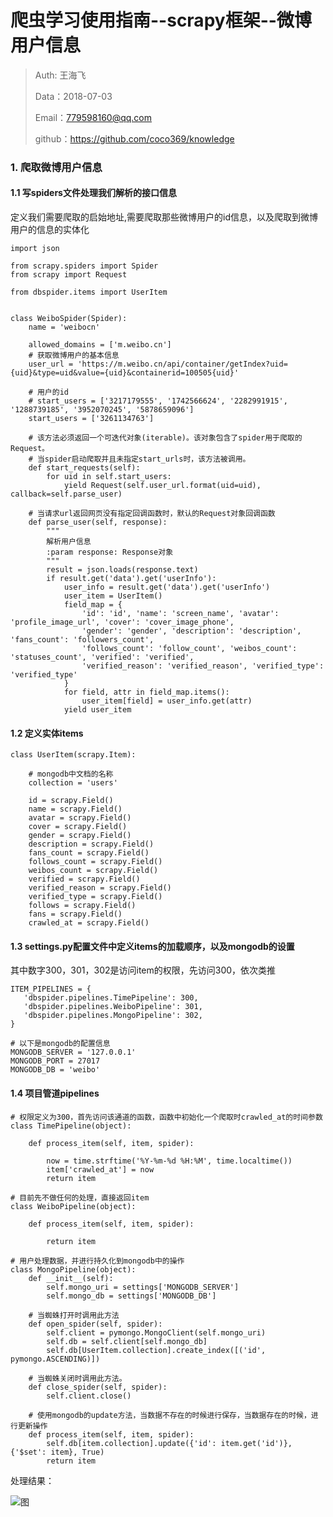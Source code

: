 
# 爬虫学习使用指南--scrapy框架--微博用户信息

>Auth: 王海飞
>
>Data：2018-07-03
>
>Email：779598160@qq.com
>
>github：https://github.com/coco369/knowledge 


### 1. 爬取微博用户信息

#### 1.1 写spiders文件处理我们解析的接口信息

定义我们需要爬取的启始地址,需要爬取那些微博用户的id信息，以及爬取到微博用户的信息的实体化

	import json
	
	from scrapy.spiders import Spider
	from scrapy import Request
	
	from dbspider.items import UserItem
	
	
	class WeiboSpider(Spider):
	    name = 'weibocn'
	
	    allowed_domains = ['m.weibo.cn']
	    # 获取微博用户的基本信息
	    user_url = 'https://m.weibo.cn/api/container/getIndex?uid={uid}&type=uid&value={uid}&containerid=100505{uid}'
	   
	    # 用户的id
	    # start_users = ['3217179555', '1742566624', '2282991915', '1288739185', '3952070245', '5878659096']
	    start_users = ['3261134763']
	
	    # 该方法必须返回一个可迭代对象(iterable)。该对象包含了spider用于爬取的Request。
	    # 当spider启动爬取并且未指定start_urls时，该方法被调用。
	    def start_requests(self):
	        for uid in self.start_users:
	            yield Request(self.user_url.format(uid=uid), callback=self.parse_user)
	
	    # 当请求url返回网页没有指定回调函数时，默认的Request对象回调函数
	    def parse_user(self, response):
	        """
	        解析用户信息
	        :param response: Response对象
	        """
	        result = json.loads(response.text)
	        if result.get('data').get('userInfo'):
	            user_info = result.get('data').get('userInfo')
	            user_item = UserItem()
	            field_map = {
	                'id': 'id', 'name': 'screen_name', 'avatar': 'profile_image_url', 'cover': 'cover_image_phone',
	                'gender': 'gender', 'description': 'description', 'fans_count': 'followers_count',
	                'follows_count': 'follow_count', 'weibos_count': 'statuses_count', 'verified': 'verified',
	                'verified_reason': 'verified_reason', 'verified_type': 'verified_type'
	            }
	            for field, attr in field_map.items():
	                user_item[field] = user_info.get(attr)
	            yield user_item


#### 1.2 定义实体items

	class UserItem(scrapy.Item):
		
		# mongodb中文档的名称
	    collection = 'users'
	
	    id = scrapy.Field()
	    name = scrapy.Field()
	    avatar = scrapy.Field()
	    cover = scrapy.Field()
	    gender = scrapy.Field()
	    description = scrapy.Field()
	    fans_count = scrapy.Field()
	    follows_count = scrapy.Field()
	    weibos_count = scrapy.Field()
	    verified = scrapy.Field()
	    verified_reason = scrapy.Field()
	    verified_type = scrapy.Field()
	    follows = scrapy.Field()
	    fans = scrapy.Field()
	    crawled_at = scrapy.Field()

#### 1.3 settings.py配置文件中定义items的加载顺序，以及mongodb的设置

其中数字300，301，302是访问item的权限，先访问300，依次类推

	ITEM_PIPELINES = {
	   'dbspider.pipelines.TimePipeline': 300,
	   'dbspider.pipelines.WeiboPipeline': 301,
	   'dbspider.pipelines.MongoPipeline': 302,
	}
	
	# 以下是mongodb的配置信息
	MONGODB_SERVER = '127.0.0.1'
	MONGODB_PORT = 27017
	MONGODB_DB = 'weibo'

#### 1.4 项目管道pipelines

	# 权限定义为300，首先访问该通道的函数，函数中初始化一个爬取时crawled_at的时间参数
	class TimePipeline(object):
	
	    def process_item(self, item, spider):
	
	        now = time.strftime('%Y-%m-%d %H:%M', time.localtime())
	        item['crawled_at'] = now
	        return item
	
	# 目前先不做任何的处理，直接返回item
	class WeiboPipeline(object):
	
	    def process_item(self, item, spider):
	
	        return item
	
	# 用户处理数据，并进行持久化到mongodb中的操作
	class MongoPipeline(object):
	    def __init__(self):
	        self.mongo_uri = settings['MONGODB_SERVER']
	        self.mongo_db = settings['MONGODB_DB']
	
	    # 当蜘蛛打开时调用此方法
	    def open_spider(self, spider):
	        self.client = pymongo.MongoClient(self.mongo_uri)
	        self.db = self.client[self.mongo_db]
	        self.db[UserItem.collection].create_index([('id', pymongo.ASCENDING)])
	
	    # 当蜘蛛关闭时调用此方法。
	    def close_spider(self, spider):
	        self.client.close()
		
		# 使用mongodb的update方法，当数据不存在的时候进行保存，当数据存在的时候，进行更新操作
	    def process_item(self, item, spider):
	        self.db[item.collection].update({'id': item.get('id')}, {'$set': item}, True)
	        return item
	
处理结果：

![图](images/scrapy_weibo_mongodb_user_info.png)


